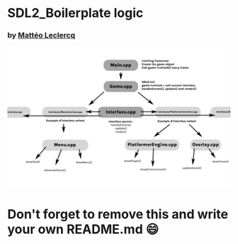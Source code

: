 # SDL2_Boilerplate logic
### by [Mattéo Leclercq](https://github.com/MatteoL-W/)

![alt text](demo.png)

# Don't forget to remove this and write your own README.md 😄